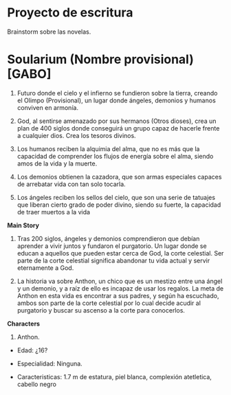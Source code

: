# Proyecto de escritura
Brainstorm sobre las novelas.

# Soularium (Nombre provisional) [GABO]

1. Futuro donde el cielo y el infierno se fundieron sobre la tierra, creando el Olimpo (Provisional), un lugar donde ángeles, demonios y humanos conviven en armonía. 

2. God, al sentirse amenazado por sus hermanos (Otros dioses), crea un plan de 400 siglos donde conseguirá un grupo capaz de hacerle frente a cualquier dios. Crea los tesoros divinos.

3. Los humanos reciben la alquimia del alma, que no es más que la capacidad de comprender los flujos de energía sobre el alma, siendo amos de la vida y la muerte.

4. Los demonios obtienen la cazadora, que son armas especiales capaces de arrebatar vida con tan solo tocarla.

5. Los ángeles reciben los sellos del cielo, que son una serie de tatuajes que liberan cierto grado de poder divino, siendo su fuerte, la capacidad de traer muertos a la vida

**Main Story**
 1. Tras 200 siglos, ángeles y demonios comprendieron que debían aprender a vivir juntos y fundaron el purgatorio. Un lugar donde se educan a aquellos que pueden estar cerca de God, la corte celestial. Ser parte de la corte celestial significa abandonar tu vida actual y servir eternamente a God.

 2. La historia va sobre Anthon, un chico que es un mestizo entre una ángel y un demonio, y a raíz de ello es incapaz de usar los regalos. La meta de Anthon en esta vida es encontrar a sus padres, y según ha escuchado, ambos son parte de la corte celestial por lo cual decide acudir al purgatorio y buscar su ascenso a la corte para conocerlos.

**Characters**
1. Anthon. 
 
+ Edad: ¿16?
 
+ Especialidad: Ninguna.
 
+ Caracteristicas: 1.7 m de estatura, piel blanca, complexión atetletica, cabello negro
